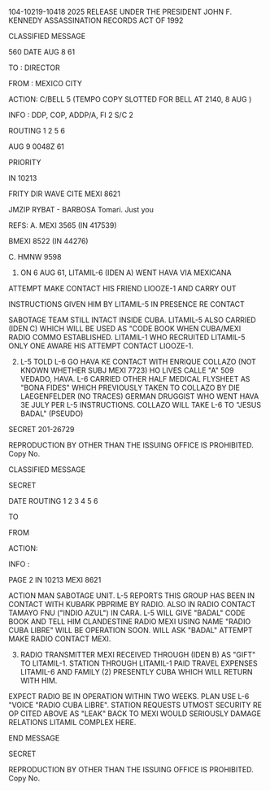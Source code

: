 104-10219-10418 2025 RELEASE UNDER THE PRESIDENT JOHN F. KENNEDY ASSASSINATION RECORDS ACT OF 1992

CLASSIFIED MESSAGE

560
DATE AUG 8 61

TO : DIRECTOR

FROM : MEXICO CITY

ACTION: C/BELL 5 (TEMPO COPY SLOTTED FOR BELL AT 2140, 8 AUG )

INFO : DDP, COP, ADDP/A, FI 2 S/C 2

ROUTING
1
2
5
6

AUG 9 0048Z 61

PRIORITY

IN 10213

FRITY DIR WAVE CITE MEXI 8621

JMZIP RYBAT - BARBOSA Tomari. Just you

REFS: A. MEXI 3565 (IN 417539)

BMEXI 8522 (IN 44276)

C. HMNW 9598

1. ON 6 AUG 61, LITAMIL-6 (IDEN A) WENT HAVA VIA MEXICANA

ATTEMPT MAKE CONTACT HIS FRIEND LIOOZE-1 AND CARRY OUT

INSTRUCTIONS GIVEN HIM BY LITAMIL-5 IN PRESENCE RE CONTACT

SABOTAGE TEAM STILL INTACT INSIDE CUBA. LITAMIL-5 ALSO CARRIED
(IDEN C) WHICH WILL BE USED AS "CODE BOOK WHEN CUBA/MEXI RADIO
COMMO ESTABLISHED. LITAMIL-1 WHO RECRUITED LITAMIL-5 ONLY ONE
AWARE HIS ATTEMPT CONTACT LIOOZE-1.

2. L-5 TOLD L-6 GO HAVA KE CONTACT WITH ENRIQUE COLLAZO
(NOT KNOWN WHETHER SUBJ MEXI 7723) HO LIVES CALLE "A" 509 VEDADO,
HAVA. L-6 CARRIED OTHER HALF MEDICAL FLYSHEET AS "BONA FIDES"
WHICH PREVIOUSLY TAKEN TO COLLAZO BY DIE LAEGENFELDER
(NO TRACES) GERMAN DRUGGIST WHO WENT HAVA 3E JULY PER L-5
INSTRUCTIONS. COLLAZO WILL TAKE L-6 TO "JESUS BADAL" (PSEUDO)

SECRET
201-26729

REPRODUCTION BY OTHER THAN THE ISSUING OFFICE IS PROHIBITED. Copy No.

CLASSIFIED MESSAGE

SECRET

DATE ROUTING
1
2
3 4
5
6

TO

FROM

ACTION:

INFO :

PAGE 2 IN 10213 MEXI 8621

ACTION MAN SABOTAGE UNIT. L-5 REPORTS THIS GROUP HAS BEEN IN
CONTACT WITH KUBARK PBPRIME BY RADIO. ALSO IN RADIO CONTACT
TAMAYO FNU ("INDIO AZUL") IN CARA. L-5 WILL GIVE "BADAL" CODE
BOOK AND TELL HIM CLANDESTINE RADIO MEXI USING NAME "RADIO CUBA
LIBRE" WILL BE OPERATION SOON. WILL ASK "BADAL" ATTEMPT MAKE RADIO
CONTACT MEXI.

3. RADIO TRANSMITTER MEXI RECEIVED THROUGH (IDEN B) AS "GIFT"
TO LITAMIL-1. STATION THROUGH LITAMIL-1 PAID TRAVEL EXPENSES
LITAMIL-6 AND FAMILY (2) PRESENTLY CUBA WHICH WILL RETURN WITH HIM.

EXPECT RADIO BE IN OPERATION WITHIN TWO WEEKS. PLAN USE L-6
"VOICE "RADIO CUBA LIBRE". STATION REQUESTS UTMOST SECURITY RE
OP CITED ABOVE AS "LEAK" BACK TO MEXI WOULD SERIOUSLY DAMAGE
RELATIONS LITAMIL COMPLEX HERE.

END MESSAGE

SECRET

REPRODUCTION BY OTHER THAN THE ISSUING OFFICE IS PROHIBITED. Copy No.
